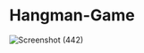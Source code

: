 # Hangman-Game
![Screenshot (442)](https://user-images.githubusercontent.com/89895559/144709164-238b2cf3-efd7-48ae-b460-3e0f6a0f7a8d.png)
